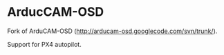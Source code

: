 ArducCAM-OSD
============

Fork of ArduCAM-OSD (http://arducam-osd.googlecode.com/svn/trunk/).

Support for PX4 autopilot.
